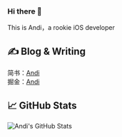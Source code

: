 ### Hi there 👋

This is Andi，a rookie iOS developer

## &#x270d; Blog & Writing

简书：[Andi](https://www.jianshu.com/u/29ac6b2c7c55)   
掘金：[Andi](https://juejin.cn/user/940837682821309)  

## &#x1f4c8; GitHub Stats
<img align="center" src="https://github-readme-stats.vercel.app/api?username=Andi&show_icons=true&line_height=27&count_private=true&title_color=ffffff&text_color=c9cacc&icon_color=2bbc8a&bg_color=1d1f21" alt="Andi's GitHub Stats" />  
